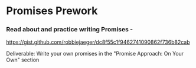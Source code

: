 # Promises Prework

### Read about and practice writing Promises  - 

https://gist.github.com/robbiejaeger/dc8f55c1f9462741090862f736b82cab

Deliverable: Write your own promises in the "Promise Approach: On Your Own" section